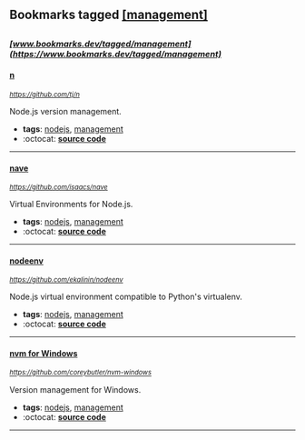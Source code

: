 ## Bookmarks tagged [[management]](https://www.bookmarks.dev?q=[management])

_<sup><sup>[www.bookmarks.dev/tagged/management](https://www.bookmarks.dev/tagged/management)</sup></sup>_
---
#### [n](https://github.com/tj/n)
_<sup>https://github.com/tj/n</sup>_

Node.js version management.
* **tags**: [nodejs](../tagged/nodejs.md), [management](../tagged/management.md)
* :octocat: **[source code](https://github.com/tj/n)**
---
#### [nave](https://github.com/isaacs/nave)
_<sup>https://github.com/isaacs/nave</sup>_

Virtual Environments for Node.js.
* **tags**: [nodejs](../tagged/nodejs.md), [management](../tagged/management.md)
* :octocat: **[source code](https://github.com/isaacs/nave)**
---
#### [nodeenv](https://github.com/ekalinin/nodeenv)
_<sup>https://github.com/ekalinin/nodeenv</sup>_

Node.js virtual environment compatible to Python's virtualenv.
* **tags**: [nodejs](../tagged/nodejs.md), [management](../tagged/management.md)
* :octocat: **[source code](https://github.com/ekalinin/nodeenv)**
---
#### [nvm for Windows](https://github.com/coreybutler/nvm-windows)
_<sup>https://github.com/coreybutler/nvm-windows</sup>_

Version management for Windows.
* **tags**: [nodejs](../tagged/nodejs.md), [management](../tagged/management.md)
* :octocat: **[source code](https://github.com/coreybutler/nvm-windows)**
---
